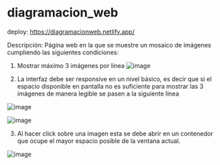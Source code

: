 # diagramacion_web
deploy: https://diagramacionweb.netlify.app/

Descripción:
Página web en la que se muestre un mosaico de imágenes  cumpliendo las siguientes condiciones: 
1. Mostrar máximo 3 imágenes por línea
![image](https://user-images.githubusercontent.com/113567795/234753329-3b3b3507-6eca-42b2-b6c2-69585d24bb07.png)

2. La interfaz debe ser responsive en un nivel básico, es decir que si el espacio disponible en pantalla no es suficiente para mostrar las 3 imágenes de manera legible se pasen a la siguiente línea

![image](https://user-images.githubusercontent.com/113567795/234753440-66717b93-2b87-4fc1-bd09-7a65e4c3bac3.png)

![image](https://user-images.githubusercontent.com/113567795/234753472-a3f6aebb-30e6-4f16-97f4-80ec8f9637cf.png)

3. Al hacer click sobre una imagen esta se debe abrir en un contenedor que ocupe el mayor espacio posible de la ventana actual.

![image](https://user-images.githubusercontent.com/113567795/234753543-d348e98b-bcbb-4f6a-b098-d2467dcfda91.png)


